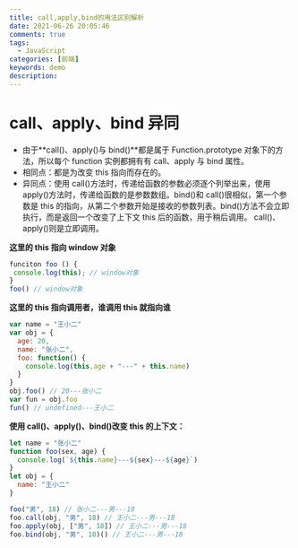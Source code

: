 ```yaml
---
title: call,apply,bind的用法区别解析
date: 2021-06-26 20:05:46
comments: true
tags:
  - JavaScript
categories: [前端]
keywords: demo
description:
---
```


# call、apply、bind 异同

- 由于**call()、apply()与 bind()**都是属于 Function.prototype 对象下的方法，所以每个 function 实例都拥有有 call、apply 与 bind 属性。
- 相同点：都是为改变 this 指向而存在的。
- 异同点：使用 call()方法时，传递给函数的参数必须逐个列举出来，使用 apply()方法时，传递给函数的是参数数组。bind()和 call()很相似，第一个参数是 this 的指向，从第二个参数开始是接收的参数列表。bind()方法不会立即执行，而是返回一个改变了上下文 this 后的函数，用于稍后调用。 call()、apply()则是立即调用。

<!--more-->

**这里的 this 指向 window 对象**

```javascript
funciton foo () {
 console.log(this); // window对象
}
foo() // window对象
```

**这里的 this 指向调用者，谁调用 this 就指向谁**

```javascript
var name = "王小二"
var obj = {
  age: 20,
  name: "张小二",
  foo: function() {
    console.log(this.age + "---" + this.name)
  }
}
obj.foo() // 20---张小二
var fun = obj.foo
fun() // undefined---王小二
```

**使用 call()、apply()、bind()改变 this 的上下文：**

```javascript
let name = "张小二"
function foo(sex, age) {
  console.log(`${this.name}---${sex}---${age}`)
}
let obj = {
  name: "王小二"
}

foo("男", 18) // 张小二---男---18
foo.call(obj, "男", 18) // 王小二---男---18
foo.apply(obj, ["男", 18]) // 王小二---男---18
foo.bind(obj, "男", 18)() // 王小二---男---18
```
